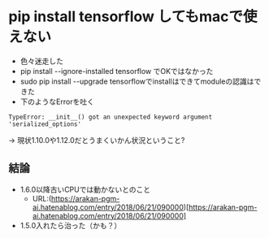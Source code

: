 # pip install tensorflow してもmacで使えない
- 色々迷走した
- pip install --ignore-installed tensorflow でOKではなかった
- sudo pip install --upgrade tensorflowでinstallはできてmoduleの認識はできた
- 下のようなErrorを吐く
```
TypeError: __init__() got an unexpected keyword argument 'serialized_options'
```

→ 現状1.10.0や1.12.0だとうまくいかん状況ということ?

## 結論
- 1.6.0以降古いCPUでは動かないとのこと
    - URL:(https://arakan-pgm-ai.hatenablog.com/entry/2018/06/21/090000)[https://arakan-pgm-ai.hatenablog.com/entry/2018/06/21/090000]
- 1.5.0入れたら治った（かも？）

